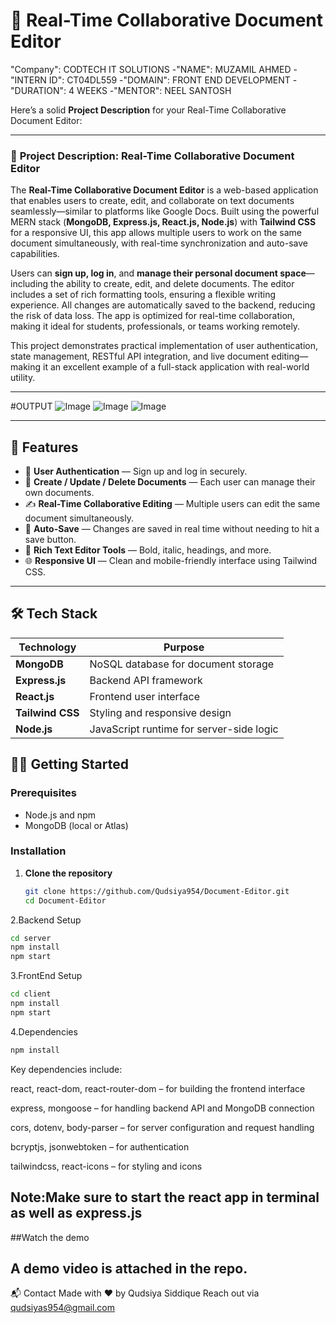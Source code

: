  # 📝 Real-Time Collaborative Document Editor

 "Company": CODTECH IT SOLUTIONS -"NAME": MUZAMIL AHMED -"INTERN ID": CT04DL559 -"DOMAIN": FRONT END DEVELOPMENT -"DURATION": 4 WEEKS -"MENTOR": NEEL SANTOSH

 Here’s a solid **Project Description** for your Real-Time Collaborative Document Editor:

---

### 📝 **Project Description: Real-Time Collaborative Document Editor**

The **Real-Time Collaborative Document Editor** is a web-based application that enables users to create, edit, and collaborate on text documents seamlessly—similar to platforms like Google Docs. Built using the powerful MERN stack (**MongoDB, Express.js, React.js, Node.js**) with **Tailwind CSS** for a responsive UI, this app allows multiple users to work on the same document simultaneously, with real-time synchronization and auto-save capabilities.

Users can **sign up, log in**, and **manage their personal document space**—including the ability to create, edit, and delete documents. The editor includes a set of rich formatting tools, ensuring a flexible writing experience. All changes are automatically saved to the backend, reducing the risk of data loss. The app is optimized for real-time collaboration, making it ideal for students, professionals, or teams working remotely.

This project demonstrates practical implementation of user authentication, state management, RESTful API integration, and live document editing—making it an excellent example of a full-stack application with real-world utility.

---
#OUTPUT
![Image](https://github.com/user-attachments/assets/4b598728-eb9b-4805-a5dd-ef959a61eb35)
![Image](https://github.com/user-attachments/assets/1048d514-3bb0-49a7-aa90-4af82e78252e)
![Image](https://github.com/user-attachments/assets/2611637a-d3e7-4815-b651-bf47d602f50b)



---
## 🚀 Features

- 👥 **User Authentication** — Sign up and log in securely.
- 📄 **Create / Update / Delete Documents** — Each user can manage their own documents.
- ✍️ **Real-Time Collaborative Editing** — Multiple users can edit the same document simultaneously.
- 💾 **Auto-Save** — Changes are saved in real time without needing to hit a save button.
- 🎨 **Rich Text Editor Tools** — Bold, italic, headings, and more.
- 🌐 **Responsive UI** — Clean and mobile-friendly interface using Tailwind CSS.
---
## 🛠️ Tech Stack

| Technology  | Purpose                        |
|-------------|--------------------------------|
| **MongoDB** | NoSQL database for document storage |
| **Express.js** | Backend API framework |
| **React.js** | Frontend user interface |
| **Tailwind CSS** | Styling and responsive design |
| **Node.js** | JavaScript runtime for server-side logic |

## 🧑‍💻 Getting Started

### Prerequisites

- Node.js and npm
- MongoDB (local or Atlas)

### Installation

1. **Clone the repository**
   ```bash
   git clone https://github.com/Qudsiya954/Document-Editor.git
   cd Document-Editor
   ```
2.Backend Setup
   ```bash
   cd server
npm install
npm start
```
3.FrontEnd Setup
```bash
cd client
npm install
npm start
```
4.Dependencies
```bash
npm install
```
Key dependencies include:

react, react-dom, react-router-dom – for building the frontend interface

express, mongoose – for handling backend API and MongoDB connection

cors, dotenv, body-parser – for server configuration and request handling

bcryptjs, jsonwebtoken – for authentication

tailwindcss, react-icons – for styling and icons

Note:Make sure to start the react app in terminal as well as express.js
---

##Watch the demo

A demo video is attached in the repo.
---


📬 Contact
Made with ❤️ by Qudsiya Siddique
Reach out via qudsiyas954@gmail.com
